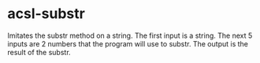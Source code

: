 # acsl-substr
Imitates the substr method on a string.
The first input is a string.
The next 5 inputs are 2 numbers that the program will use to substr.
The output is the result of the substr. 
